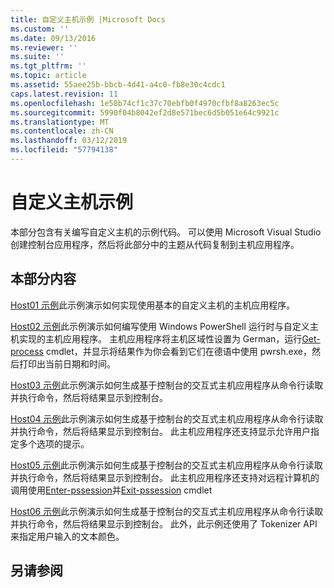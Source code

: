 ```yaml
---
title: 自定义主机示例 |Microsoft Docs
ms.custom: ''
ms.date: 09/13/2016
ms.reviewer: ''
ms.suite: ''
ms.tgt_pltfrm: ''
ms.topic: article
ms.assetid: 55aee25b-bbcb-4d41-a4c0-fb8e30c4cdc1
caps.latest.revision: 11
ms.openlocfilehash: 1e58b74cf1c37c70ebfb0f4970cfbf8a8263ec5c
ms.sourcegitcommit: 5990f04b8042ef2d8e571bec6d5b051e64c9921c
ms.translationtype: MT
ms.contentlocale: zh-CN
ms.lasthandoff: 03/12/2019
ms.locfileid: "57794138"
---
```

# <a name="custom-host-samples"></a>自定义主机示例

本部分包含有关编写自定义主机的示例代码。 可以使用 Microsoft Visual Studio 创建控制台应用程序，然后将此部分中的主题从代码复制到主机应用程序。

## <a name="in-this-section"></a>本部分内容

 [Host01 示例](./host01-sample.md)此示例演示如何实现使用基本的自定义主机的主机应用程序。

 [Host02 示例](./host02-sample.md)此示例演示如何编写使用 Windows PowerShell 运行时与自定义主机实现的主机应用程序。 主机应用程序将主机区域性设置为 German，运行[Get-process](/powershell/module/Microsoft.PowerShell.Management/Get-Process) cmdlet，并显示将结果作为你会看到它们在德语中使用 pwrsh.exe，然后打印出当前日期和时间。

 [Host03 示例](./host03-sample.md)此示例演示如何生成基于控制台的交互式主机应用程序从命令行读取并执行命令，然后将结果显示到控制台。

 [Host04 示例](./host04-sample.md)此示例演示如何生成基于控制台的交互式主机应用程序从命令行读取并执行命令，然后将结果显示到控制台。 此主机应用程序还支持显示允许用户指定多个选项的提示。

 [Host05 示例](./host05-sample.md)此示例演示如何生成基于控制台的交互式主机应用程序从命令行读取并执行命令，然后将结果显示到控制台。 此主机应用程序还支持对远程计算机的调用使用[Enter-pssession](/powershell/module/Microsoft.PowerShell.Core/Enter-PSSession)并[Exit-pssession](/powershell/module/Microsoft.PowerShell.Core/Exit-PSSession) cmdlet

 [Host06 示例](./host06-sample.md)此示例演示如何生成基于控制台的交互式主机应用程序从命令行读取并执行命令，然后将结果显示到控制台。 此外，此示例还使用了 Tokenizer API 来指定用户输入的文本颜色。

## <a name="see-also"></a>另请参阅
